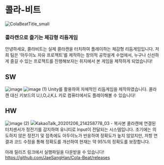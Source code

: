 # 콜라-비트

![ColaBeatTitle_small](https://user-images.githubusercontent.com/41419137/102795499-3d06cd00-43f0-11eb-90c1-9bb250ef425d.png)

### 콜라캔으로 즐기는 체감형 리듬게임

안녕하세요, 콜라비트는 실제 콜라캔을 터치하여 플레이하는 체감형 리듬게임입니다. 저희 팀은 '아두이노 자유 프로젝트'를 제작하는 창의적 공학설계 수업에서, 누구나 신선하게 즐길 수 있는 프로젝트를 진행해보자는 취지에서 본 게임을 제작하게 되었습니다!

## SW
![image](https://user-images.githubusercontent.com/41419137/102795701-83f4c280-43f0-11eb-814d-5e51bfd04d72.png)
![image (1)](https://user-images.githubusercontent.com/41419137/102795703-8525ef80-43f0-11eb-9fcc-14bbbec573c4.png)
Unity를 활용하여 자체적인 리듬게임을 제작하였습니다. 콜라캔 대신 키보드의 U,I,O,J,K,L 키로 컴퓨터에서도 플레이해볼 수 있습니다!

## HW
![image (2)](https://user-images.githubusercontent.com/41419137/102795876-c1595000-43f0-11eb-8f3d-3eed4362fa4a.png)
![KakaoTalk_20201206_214258778_03 - 복사본](https://user-images.githubusercontent.com/41419137/102795879-c28a7d00-43f0-11eb-8bf6-df581de310bf.jpg)
콜라캔에 연결된 터치센서가 정전기를 감지하여 유니티로 Input이 전달되는 시스템입니다. 초기에는 의도하지 않은 정전기 및 접촉에도 아두이노가 반응하여 정확도가 높지 않았지만, 저항 연결과 코드 수정을 통해 정확도를 개선하여 현재는 약 95%의 정확도를 보장합니다. 

아래 릴리즈 링크에서 실행파일을 다운받을 수 있습니다!
https://github.com/JaeSangHan/Cola-Beat/releases
